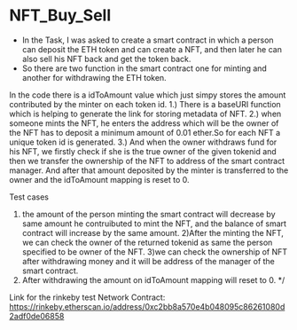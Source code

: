 # NFT_Buy_Sell

- In the Task, I was asked to create a smart contract in which a person can deposit the ETH token and can create a NFT, and then later he can also sell his NFT back and    get the token back.
- So there are two function in the smart contract one for minting and another for withdrawing the ETH token.


In the code there is a idToAmount value which just simpy stores the amount contributed by the minter on each token id.
 1.) There is  a baseURI function which is helping to generate the link for storing metadata of NFT.
 2.) when someone mints the NFT, he enters the address which will be the owner of the NFT has to deposit a minimum amount of 0.01 ether.So for each NFT a unique token id      is generated.
 3.) And when the owner withdraws fund for his NFT, we firstly check if she is the true owner of the given tokenid and then we transfer the ownership of the NFT to        address of the smart contract manager. And after that amount deposited by the minter is transferred to the owner and the idToAmount mapping is reset to 0.
 
 
Test cases
1) the amount of the person minting the smart contract will decrease by same amount he contruibuted to mint the NFT,
    and the balance of smart contract will increase by the same amount.
2)After the minting the NFT, we can check the owner of the returned tokenid as same the person specified to be owner of the NFT.
3)we can check the ownership of NFT after withdrawing money and it will be address of the manager of the smart contract.
4) After withdrawing the amount on idToAmount mapping will reset to 0.
*/
 
 

Link for the rinkeby test Network Contract: https://rinkeby.etherscan.io/address/0xc2bb8a570e4b048095c86261080d2adf0de06858
